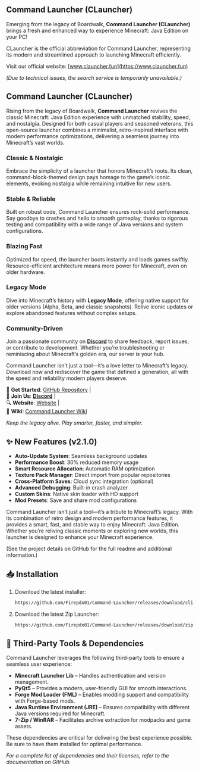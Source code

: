 ## **Command Launcher (CLauncher)**  

Emerging from the legacy of Boardwalk, **Command Launcher (CLauncher)** brings a fresh and enhanced way to experience Minecraft: Java Edition on your PC!

CLauncher is the official abbreviation for Command Launcher, representing its modern and streamlined approach to launching Minecraft efficiently.

Visit our official website: [www.clauncher.fun](https://www.clauncher.fun)

*(Due to technical issues, the search service is temporarily unavailable.)*

## **Command Launcher (CLauncher)**   

Rising from the legacy of Boardwalk, **Command Launcher** revives the classic Minecraft: Java Edition experience with unmatched stability, speed, and nostalgia. Designed for both casual players and seasoned veterans, this open-source launcher combines a minimalist, retro-inspired interface with modern performance optimizations, delivering a seamless journey into Minecraft’s vast worlds.  

### **Classic & Nostalgic**  
Embrace the simplicity of a launcher that honors Minecraft’s roots. Its clean, command-block-themed design pays homage to the game’s iconic elements, evoking nostalgia while remaining intuitive for new users.  

### **Stable & Reliable**  
Built on robust code, Command Launcher ensures rock-solid performance. Say goodbye to crashes and hello to smooth gameplay, thanks to rigorous testing and compatibility with a wide range of Java versions and system configurations.  

### **Blazing Fast**  
Optimized for speed, the launcher boots instantly and loads games swiftly. Resource-efficient architecture means more power for Minecraft, even on older hardware.  

### **Legacy Mode**  
Dive into Minecraft’s history with **Legacy Mode**, offering native support for older versions (Alpha, Beta, and classic snapshots). Relive iconic updates or explore abandoned features without complex setups.  

### **Community-Driven**  
Join a passionate community on [**Discord**](https://discord.gg/NXfB3UFD) to share feedback, report issues, or contribute to development. Whether you’re troubleshooting or reminiscing about Minecraft’s golden era, our server is your hub.  

Command Launcher isn’t just a tool—it’s a love letter to Minecraft’s legacy. Download now and rediscover the game that defined a generation, all with the speed and reliability modern players deserve.  

🔗 **Get Started**: [GitHub Repository](https://github.com/Firepdx01/Command-Launcher) |  
💬 **Join Us**: [**Discord**](https://discord.gg/NXfB3UFD) |  
🔍 **Website**: [Website](https://firepdx01.github.io/Command-Launcher/) |  
📖 **Wiki**: [Command Launcher Wiki](https://command-launcher.fandom.com/wiki/Command_Launcher_Wiki)  

*Keep the legacy alive. Play smarter, faster, and simpler.*  

## ✨ **New Features (v2.1.0)**  
- **Auto-Update System**: Seamless background updates  
- **Performance Boost**: 30% reduced memory usage  
- **Smart Resource Allocation**: Automatic RAM optimization  
- **Texture Pack Manager**: Direct import from popular repositories  
- **Cross-Platform Saves**: Cloud sync integration (optional)  
- **Advanced Debugging**: Built-in crash analyzer  
- **Custom Skins**: Native skin loader with HD support  
- **Mod Presets**: Save and share mod configurations  

Command Launcher isn’t just a tool—it’s a tribute to Minecraft’s legacy. With its combination of retro design and modern performance features, it provides a smart, fast, and stable way to enjoy Minecraft: Java Edition. Whether you’re reliving classic moments or exploring new worlds, this launcher is designed to enhance your Minecraft experience.  

(See the project details on GitHub for the full readme and additional information.)  

## 📥 **Installation**  
1. Download the latest installer:  
    ```bash  
    https://github.com/Firepdx01/Command-Launcher/releases/download/client/Command.Launcher.Setup.exe  
    ```
2. Download the latest Zip Launcher:  
    ```bash  
    https://github.com/Firepdx01/Command-Launcher/releases/download/zip/Command.Launcher.zip  
    ```

## 🔧 **Third-Party Tools & Dependencies**  
Command Launcher leverages the following third-party tools to ensure a seamless user experience:
- **Minecraft Launcher Lib** – Handles authentication and version management.  
- **PyQt5** – Provides a modern, user-friendly GUI for smooth interactions.  
- **Forge Mod Loader (FML)** – Enables modding support and compatibility with Forge-based mods.  
- **Java Runtime Environment (JRE)** – Ensures compatibility with different Java versions required for Minecraft.
- **7-Zip / WinRAR** – Facilitates archive extraction for modpacks and game assets.  

These dependencies are critical for delivering the best experience possible. Be sure to have them installed for optimal performance.

*For a complete list of dependencies and their licenses, refer to the documentation on GitHub.*

